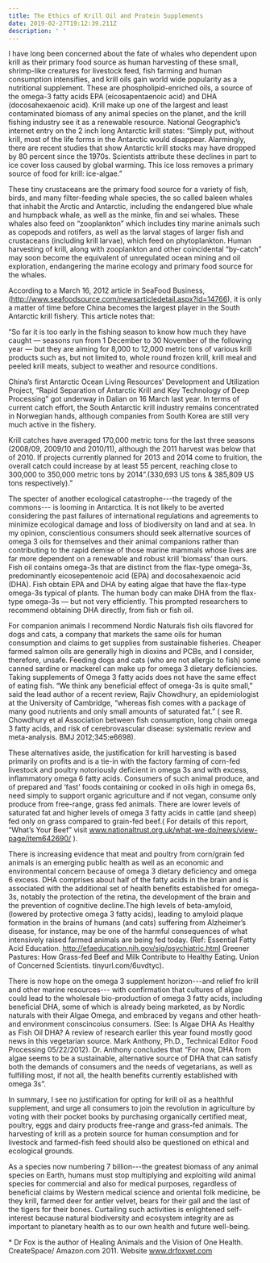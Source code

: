 ```yaml
---
title: The Ethics of Krill Oil and Protein Supplements
date: 2019-02-27T19:12:39.211Z
description: ' '
---
```

I have long been concerned about the fate of whales who dependent upon krill as their primary food source as human harvesting of these small, shrimp-like creatures for livestock feed, fish farming and human consumption intensifies, and krill oils gain world wide popularity as a nutritional supplement. These are phospholipid-enriched oils, a source of the omega-3 fatty acids EPA (eicosapentaenoic acid) and DHA (docosahexaenoic acid). Krill make up one of the largest and least contaminated biomass of any animal species on the planet, and the krill fishing industry see it as a renewable resource. National Geographic’s internet entry on the 2 inch long Antarctic krill states: “Simply put, without krill, most of the life forms in the Antarctic would disappear. Alarmingly, there are recent studies that show Antarctic krill stocks may have dropped by 80 percent since the 1970s. Scientists attribute these declines in part to ice cover loss caused by global warming. This ice loss removes a primary source of food for krill: ice-algae.”



 



These tiny crustaceans are the primary food source for a variety of fish, birds, and many filter-feeding whale species, the so called baleen whales that inhabit the Arctic and Antarctic, including the endangered blue whale and humpback whale, as well as the minke, fin and sei whales. These whales also feed on “zooplankton” which includes tiny marine animals such as copepods and rotifers, as well as the larval stages of larger fish and crustaceans (including krill larvae), which feed on phytoplankton. Human harvesting of krill, along with zooplankton and other coincidental “by-catch” may soon become the equivalent of unregulated ocean mining and oil exploration, endangering the marine ecology and primary food source for the whales.



 



According to a March 16, 2012 article in SeaFood Business, (http://www.seafoodsource.com/newsarticledetail.aspx?id=14766), it is only a matter of time before China becomes the largest player in the South Antarctic krill fishery. This article notes that:



  “So far it is too early in the fishing season to know how much they have caught — seasons run from 1 December to 30 November of the following year — but they are aiming for 8,000 to 12,000 metric tons of various krill products such as, but not limited to, whole round frozen krill, krill meal and peeled krill meats, subject to weather and resource conditions.



China’s first Antarctic Ocean Living Resources’ Development and Utilization Project, “Rapid Separation of Antarctic Krill and Key Technology of Deep Processing” got underway in Dalian on 16 March last year. In terms of current catch effort, the South Antarctic krill industry remains concentrated in Norwegian hands, although companies from South Korea are still very much active in the fishery.



Krill catches have averaged 170,000 metric tons for the last three seasons (2008/09, 2009/10 and 2010/11), although the 2011 harvest was below that of 2010. If projects currently planned for 2013 and 2014 come to fruition, the overall catch could increase by at least 55 percent, reaching close to 300,000 to 350,000 metric tons by 2014”.(330,693 US tons & 385,809 US tons respectively).”





The specter of another ecological catastrophe---the tragedy of the commons--- is looming in Antarctica. It is not likely to be averted considering the past failures of international regulations and agreements to minimize ecological damage and loss of biodiversity on land and at sea. In my opinion, conscientious consumers should seek alternative sources of omega 3 oils for themselves and their animal companions rather than contributing to the rapid demise of those marine mammals whose lives are far more dependent on a renewable and robust krill ‘biomass’ than ours. Fish oil contains omega-3s that are distinct from the flax-type omega-3s, predominantly eicosepentenoic acid (EPA) and docosahexaenoic acid (DHA). Fish obtain EPA and DHA by eating algae that have the flax-type omega-3s typical of plants. The human body can make DHA from the flax-type omega-3s — but not very efficiently. This prompted researchers to recommend obtaining DHA directly, from fish or fish oil.





For companion animals I recommend Nordic Naturals fish oils flavored for dogs and cats, a company that markets the same oils for human consumption and claims to get supplies from sustainable fisheries. Cheaper farmed salmon oils are generally high in dioxins and PCBs, and I consider, therefore, unsafe. Feeding dogs and cats (who are not allergic to fish) some canned sardine or mackerel can make up for omega 3 dietary deficiencies. Taking supplements of Omega 3 fatty acids does not have the same effect of eating fish. “We think any beneficial effect of omega-3s is quite small,” said the lead author of a recent review, Rajiv Chowdhury, an epidemiologist at the University of Cambridge, “whereas fish comes with a package of many good nutrients and only small amounts of saturated fat.” ( see R. Chowdhury et al Association between fish consumption, long chain omega 3 fatty acids, and risk of cerebrovascular disease: systematic review and meta-analysis. BMJ 2012;345:e6698).





These alternatives aside, the justification for krill harvesting is based primarily on profits and is a tie-in with the factory farming of corn-fed livestock and poultry notoriously deficient in omega 3s and with excess, inflammatory omega 6 fatty acids. Consumers of such animal produce, and of prepared and ‘fast’ foods containing or cooked in oils high in omega 6s, need simply to support organic agriculture and if not vegan, consume only produce from free-range, grass fed animals. There are lower levels of saturated fat and higher levels of omega 3 fatty acids in cattle (and sheep) fed only on grass compared to grain-fed beef.( For details of this report, “What’s Your Beef” visit www.nationaltrust.org.uk/what-we-do/news/view-page/item642690/ ).





There is increasing evidence that meat and poultry from corn/grain fed animals is an emerging public health as well as an economic and environmental concern because of omega 3 dietary deficiency and omega 6 excess. DHA comprises about half of the fatty acids in the brain and is associated with the additional set of health benefits established for omega-3s, notably the protection of the retina, the development of the brain and the prevention of cognitive decline.The high levels of beta-amyloid, (lowered by protective omega 3 fatty acids), leading to amyloid plaque formation in the brains of humans (and cats) suffering from Alzheimer’s disease, for instance, may be one of the harmful consequences of what intensively raised farmed animals are being fed today. (Ref: Essential Fatty Acid Education. http://efaeducation.nih.gov/sig/psychiatric.html Greener Pastures: How Grass-fed Beef and Milk Contribute to Healthy Eating. Union of Concerned Scientists. tinyurl.com/6uvdtyc).





There is now hope on the omega 3 supplement horizon---and relief fro krill and other marine resources--- with confirmation that cultures of algae could lead to the wholesale bio-production of omega 3 fatty acids, including beneficial DHA, some of which is already being marketed, as by Nordic naturals with their Algae Omega, and embraced by vegans and other heath-and environment conscincoius consumers.  (See: Is Algae DHA As Healthy as Fish Oil DHA? A review of research earlier this year found mostly good news in this vegetarian source. Mark Anthony, Ph.D., Technical Editor Food Processing 05/22/2012). Dr. Anthony concludes that “For now, DHA from algae seems to be a sustainable, alternative source of DHA that can satisfy both the demands of consumers and the needs of vegetarians, as well as fulfilling most, if not all, the health benefits currently established with omega 3s”.





In summary, I see no justification for opting for krill oil as a healthful supplement, and urge all consumers to join the revolution in agriculture by voting with their pocket books by purchasing organically certified meat, poultry, eggs and dairy products free-range and grass-fed animals. The harvesting of krill as a protein source for human consumption and for livestock and farmed-fish feed should also be questioned on ethical and ecological grounds.



 



As a species now numbering 7 billion---the greatest biomass of any animal species on Earth, humans must stop multiplying and exploiting wild animal species for commercial and also for medical purposes, regardless of beneficial claims by Western medical science and oriental folk medicine, be they krill, farmed deer for antler velvet, bears for their gall and the last of the tigers for their bones. Curtailing such activities is enlightened self-interest because natural biodiversity and ecosystem integrity are as important to planetary health as to our own health and future well-being.



 



\* Dr Fox is the author of Healing Animals and the Vision of One Health. CreateSpace/ Amazon.com 2011. Website www.drfoxvet.com
